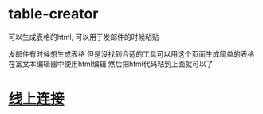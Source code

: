 # table-creator
可以生成表格的html, 可以用于发邮件的时候粘贴

发邮件有时候想生成表格 但是没找到合适的工具可以用这个页面生成简单的表格 在富文本编辑器中使用html编辑 然后把html代码粘到上面就可以了

# [线上连接](https://lusase.github.io/table-creator/)
